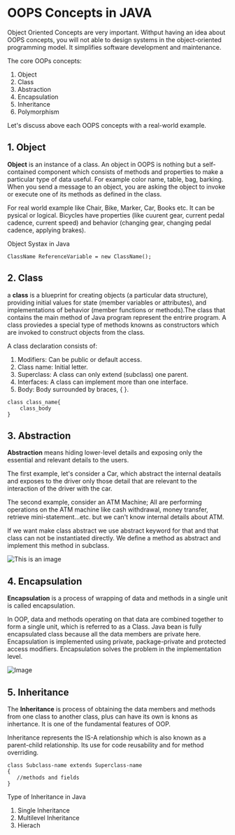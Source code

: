 # OOPS Concepts in JAVA

Object Oriented Concepts are very important. Withput having an idea about OOPS concepts, you will not able to design systems in the object-oriented programming model. It simplifies software development and maintenance.

The core OOPs concepts:
1. Object
2. Class
3. Abstraction
4. Encapsulation
5. Inheritance
6. Polymorphism

Let's discuss above each OOPS concepts with a real-world example.

## 1. Object

**Object** is an instance of a class. An object in OOPS is nothing but a self-contained component which consists of methods and properties to make a particular type of data useful. For example color name, table, bag, barking. When you send a message to an object, you are asking the object to invoke or execute one of its methods as defined in the class.

For real world example like Chair, Bike, Marker, Car, Books etc. It can be pysical or logical. 
Bicycles have properties (like cuurent gear, current pedal cadence, current speed) and behavior (changing gear, changing pedal cadence, applying brakes).

Object Systax in Java
```
ClassName ReferenceVariable = new ClassName();
```

## 2. Class

 a **class** is a blueprint for creating objects (a particular data structure), providing initial values for state (member variables or attributes), and implementations of behavior (member functions or methods).The class that contains the main method of Java program represent the entrire program. A class proviedes a special type of methods knowns as constructors which are invoked to construct objects from the class.
 
 A class declaration consists of:
 
 1. Modifiers: Can be public or default access.
 2. Class name: Initial letter.
 3.  Superclass: A class can only extend (subclass) one parent.
 4. Interfaces: A class can implement more than one interface.
 5. Body: Body surrounded by braces, { }.
 
```
class class_name{
    class_body
}
```

## 3. Abstraction

**Abstraction** means hiding lower-level details and exposing only the essential and relevant details to the users.

The first example, let's consider a Car, which abstract the internal deatails and exposes to the driver only those detail that are relevant to the interaction of the driver with the car.

The second example, consider an ATM Machine; All are performing operations on the ATM machine like cash withdrawal, money transfer, retrieve mini-statement...etc. but we can't know internal details about ATM.

If we want make class abstract we use abstract keyword for that and that class can not be instantiated directly. We define a method as abstract and implement this method in subclass.

![This is an image](https://media.geeksforgeeks.org/wp-content/uploads/Abstract-classes-and-methods-Page-1.png)

## 4. Encapsulation

**Encapsulation** is a process of wrapping of data and methods in a single unit is called encapsulation.

In OOP, data and methods operating on that data are combined together to form a single unit, which is referred to as a Class. Java bean is fully encapsulated class because all the data members are private here. Encapsulation is implemented using private, package-private and protected access modifiers. Encapsulation solves the problem in the implementation level.

![Image](https://usemynotes.com/wp-content/uploads/2021/06/encapsulation-in-java.jpg)

## 5. Inheritance

The **Inheritance** is process of obtaining the data members and methods from one class to another class, plus can have its own is knons as inhertance. It is one of the fundamental features of OOP.

Inheritance represents the IS-A relationship which is also known as a parent-child relationship. Its use for code reusability and for method overriding.

```
class Subclass-name extends Superclass-name  
{  
   //methods and fields  
}
```
Type of Inheritance in Java
1. Single Inheritance
2. Multilevel Inheritance
3. Hierach

 
 
 
 



